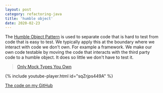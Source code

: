 ```yaml
---
layout: post
category: refactoring-java
title: 'humble object'
date: 2020-02-23
---
```


The [Humble Object Pattern](http://xunitpatterns.com/Humble%20Object.html) is used to separate code that is hard to test from code that is easy to test.
We typically apply this at the boundary where we interact with code we don't own. 
For example a framework.
We make our own code testable by moving the code that interacts with the third party code to a humble object.
It does so little we don't have to test it.

> [Only Mock Types You Own](http://jmock.org/oopsla2004.pdf)

{% include youtube-player.html id="sqZrjps449A" %}

[The code on my GitHub](https://github.com/gregorriegler/dependency-breaker-kata)